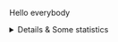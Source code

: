 Hello everybody

<details>
  <summary>Details & Some statistics</summary>

### What I do:
- Experienced in Java Developer
  
### Statistics
  <img src="https://github-readme-stats.vercel.app/api?username=hanfak&show_icons=true" alt="GitHub stats">
[![My GitHub Language Stats](https://github-readme-stats.vercel.app/api/top-langs/?username=jasongaylord&langs_count=5&theme=tokyonight)]()
  
### Trophy
![trophy](https://github-profile-trophy.vercel.app/?username=hanfak)
</details>
